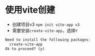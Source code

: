 # 使用vite创建

- 创建项目v3
`npm init vite-app v3`
- 需要安装`create-vite-app`，选择`Y`
```txt
Need to install the following packages:
  create-vite-app
Ok to proceed? (y)
```

